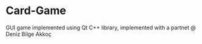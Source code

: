 # Card-Game
GUI game implemented using Qt C++ library, implemented with a partnet @ Deniz Bilge Akkoç
